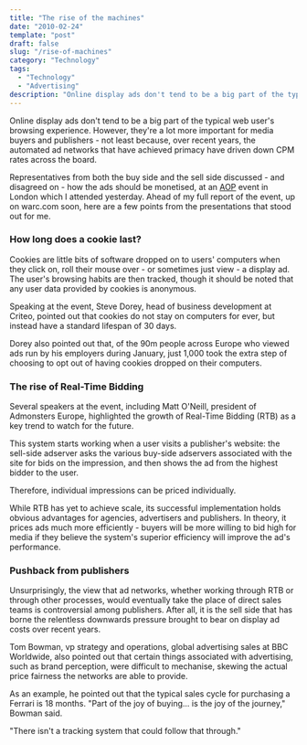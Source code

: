 ```yaml
---
title: "The rise of the machines"
date: "2010-02-24"
template: "post"
draft: false
slug: "/rise-of-machines"
category: "Technology"
tags:
  - "Technology"
  - "Advertising"
description: "Online display ads don't tend to be a big part of the typical web user's browsing experience. However, they're now a lot more important for media buyers and publishers."
---
```


Online display ads don't tend to be a big part of the typical web user's browsing experience. However, they're a lot more important for media buyers and publishers - not least because, over recent years, the automated ad networks that have achieved primacy have driven down CPM rates across the board.

Representatives from both the buy side and the sell side discussed - and disagreed on - how the ads should be monetised, at an [AOP](http://www.ukaop.org.uk/) event in London which I attended yesterday. Ahead of my full report of the event, up on warc.com soon, here are a few points from the presentations that stood out for me.

### How long does a cookie last?

Cookies are little bits of software dropped on to users' computers when they click on, roll their mouse over - or sometimes just view - a display ad. The user's browsing habits are then tracked, though it should be noted that any user data provided by cookies is anonymous.

Speaking at the event, Steve Dorey, head of business development at Criteo, pointed out that cookies do not stay on computers for ever, but instead have a standard lifespan of 30 days.

Dorey also pointed out that, of the 90m people across Europe who viewed ads run by his employers during January, just 1,000 took the extra step of choosing to opt out of having cookies dropped on their computers.

### The rise of Real-Time Bidding

Several speakers at the event, including Matt O'Neill, president of Admonsters Europe, highlighted the growth of Real-Time Bidding (RTB) as a key trend to watch for the future.

This system starts working when a user visits a publisher's website: the sell-side adserver asks the various buy-side adservers associated with the site for bids on the impression, and then shows the ad from the highest bidder to the user.

Therefore, individual impressions can be priced individually.

While RTB has yet to achieve scale, its successful implementation holds obvious advantages for agencies, advertisers and publishers. In theory, it prices ads much more efficiently - buyers will be more willing to bid high for media if they believe the system's superior efficiency will improve the ad's performance.

### Pushback from publishers

Unsurprisingly, the view that ad networks, whether working through RTB or through other processes, would eventually take the place of direct sales teams is controversial among publishers. After all, it is the sell side that has borne the relentless downwards pressure brought to bear on display ad costs over recent years.

Tom Bowman, vp strategy and operations, global advertising sales at BBC Worldwide, also pointed out that certain things associated with advertising, such as brand perception, were difficult to mechanise, skewing the actual price fairness the networks are able to provide.

As an example, he pointed out that the typical sales cycle for purchasing a Ferrari is 18 months. "Part of the joy of buying... is the joy of the journey," Bowman said.

"There isn't a tracking system that could follow that through."
